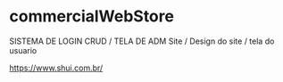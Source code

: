 # commercialWebStore
SISTEMA DE LOGIN 
CRUD / TELA DE ADM 
Site / Design do site / tela do usuario

https://www.shui.com.br/

